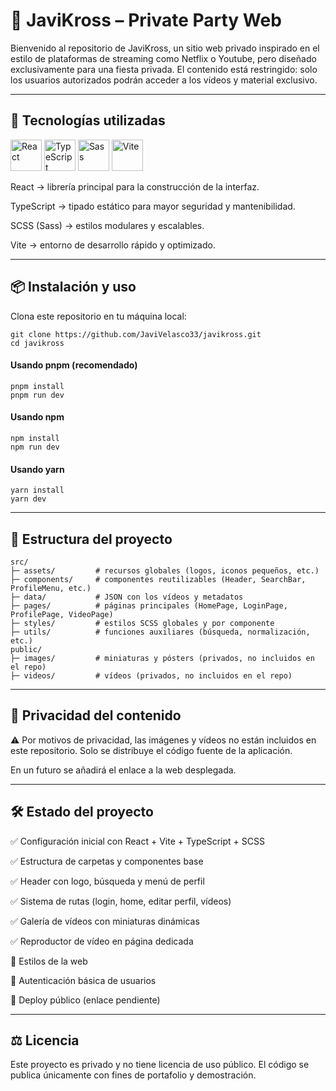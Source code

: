 # 🎉 JaviKross – Private Party Web

Bienvenido al repositorio de JaviKross, un sitio web privado inspirado en el estilo de plataformas de streaming como Netflix o Youtube, pero diseñado exclusivamente para una fiesta privada.
El contenido está restringido: solo los usuarios autorizados podrán acceder a los vídeos y material exclusivo.

___________________________________________________________________________________________________________________________________________

## 🚀 Tecnologías utilizadas
<p align="left"> <img src="https://cdn.jsdelivr.net/gh/devicons/devicon/icons/react/react-original.svg" alt="React" width="50" height="50"/> <img src="https://cdn.jsdelivr.net/gh/devicons/devicon/icons/typescript/typescript-original.svg" alt="TypeScript" width="50" height="50"/> <img src="https://cdn.jsdelivr.net/gh/devicons/devicon/icons/sass/sass-original.svg" alt="Sass" width="50" height="50"/> <img src="https://cdn.jsdelivr.net/gh/devicons/devicon/icons/vitejs/vitejs-original.svg" alt="Vite" width="50" height="50"/> </p>

React → librería principal para la construcción de la interfaz.

TypeScript → tipado estático para mayor seguridad y mantenibilidad.

SCSS (Sass) → estilos modulares y escalables.

Vite → entorno de desarrollo rápido y optimizado.

___________________________________________________________________________________________________________________________________________

## 📦 Instalación y uso

Clona este repositorio en tu máquina local:

```
git clone https://github.com/JaviVelasco33/javikross.git
cd javikross
```

#### Usando pnpm (recomendado)
```
pnpm install
pnpm run dev
```

#### Usando npm
```
npm install
npm run dev
```

#### Usando yarn
```
yarn install
yarn dev
```

___________________________________________________________________________________________________________________________________________

## 📁 Estructura del proyecto
```
src/
├─ assets/         # recursos globales (logos, iconos pequeños, etc.)
├─ components/     # componentes reutilizables (Header, SearchBar, ProfileMenu, etc.)
├─ data/           # JSON con los vídeos y metadatos
├─ pages/          # páginas principales (HomePage, LoginPage, ProfilePage, VideoPage)
├─ styles/         # estilos SCSS globales y por componente
├─ utils/          # funciones auxiliares (búsqueda, normalización, etc.)
public/
├─ images/         # miniaturas y pósters (privados, no incluidos en el repo)
├─ videos/         # vídeos (privados, no incluidos en el repo)
```

___________________________________________________________________________________________________________________________________________

## 🔐 Privacidad del contenido

⚠️ Por motivos de privacidad, las imágenes y vídeos no están incluidos en este repositorio.
Solo se distribuye el código fuente de la aplicación.

En un futuro se añadirá el enlace a la web desplegada.

___________________________________________________________________________________________________________________________________________

## 🛠️ Estado del proyecto

✅ Configuración inicial con React + Vite + TypeScript + SCSS

✅ Estructura de carpetas y componentes base

✅ Header con logo, búsqueda y menú de perfil

✅ Sistema de rutas (login, home, editar perfil, vídeos)

✅ Galería de vídeos con miniaturas dinámicas

✅ Reproductor de vídeo en página dedicada

🔲 Estilos de la web

🔲 Autenticación básica de usuarios

🔲 Deploy público (enlace pendiente)

___________________________________________________________________________________________________________________________________________

## ⚖️ Licencia

Este proyecto es privado y no tiene licencia de uso público.
El código se publica únicamente con fines de portafolio y demostración.